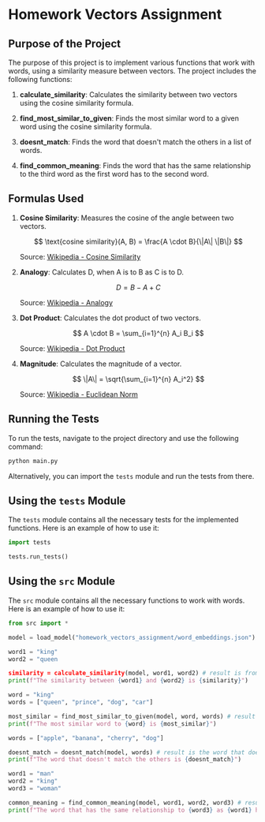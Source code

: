 # Homework Vectors Assignment

## Purpose of the Project

The purpose of this project is to implement various functions that work with words, using a similarity measure between vectors. The project includes the following functions:

1. **calculate_similarity**: Calculates the similarity between two vectors using the cosine similarity formula.

2. **find_most_similar_to_given**: Finds the most similar word to a given word using the cosine similarity formula.

3. **doesnt_match**: Finds the word that doesn't match the others in a list of words.

4. **find_common_meaning**: Finds the word that has the same relationship to the third word as the first word has to the second word.

## Formulas Used

1. **Cosine Similarity**: Measures the cosine of the angle between two vectors.

    $$ \text{cosine similarity}(A, B) = \frac{A \cdot B}{\|A\| \|B\|} $$ 

    Source: [Wikipedia - Cosine Similarity](https://en.wikipedia.org/wiki/Cosine_similarity)

2. **Analogy**: Calculates D, when A is to B as C is to D.

    $$ D = B - A + C $$

    Source: [Wikipedia - Analogy](https://en.wikipedia.org/wiki/Analogy_(linguistics))

3. **Dot Product**: Calculates the dot product of two vectors.

    $$ A \cdot B = \sum_{i=1}^{n} A_i B_i $$

    Source: [Wikipedia - Dot Product](https://en.wikipedia.org/wiki/Dot_product)

4. **Magnitude**: Calculates the magnitude of a vector.

    $$ \|A\| = \sqrt{\sum_{i=1}^{n} A_i^2} $$

    Source: [Wikipedia - Euclidean Norm](https://en.wikipedia.org/wiki/Norm_(mathematics)#Euclidean_norm)

## Running the Tests

To run the tests, navigate to the project directory and use the following command:
```bash
python main.py
```
Alternatively, you can import the `tests` module and run the tests from there.

## Using the `tests` Module

The `tests` module contains all the necessary tests for the implemented functions. Here is an example of how to use it:

```python
import tests

tests.run_tests()
```

## Using the `src` Module

The `src` module contains all the necessary functions to work with words. Here is an example of how to use it:

```python
from src import *

model = load_model("homework_vectors_assignment/word_embeddings.json")

word1 = "king"
word2 = "queen

similarity = calculate_similarity(model, word1, word2) # result is from -1 to 1
print(f"The similarity between {word1} and {word2} is {similarity}")

word = "king"
words = ["queen", "prince", "dog", "car"]

most_similar = find_most_similar_to_given(model, word, words) # result is the most similar word
print(f"The most similar word to {word} is {most_similar}")

words = ["apple", "banana", "cherry", "dog"]

doesnt_match = doesnt_match(model, words) # result is the word that doesn't match the others
print(f"The word that doesn't match the others is {doesnt_match}")

word1 = "man"
word2 = "king"
word3 = "woman"

common_meaning = find_common_meaning(model, word1, word2, word3) # result is the word that has the same relationship to the third word as the first word has to the second word
print(f"The word that has the same relationship to {word3} as {word1} has to {word2} is {common_meaning}")
```
